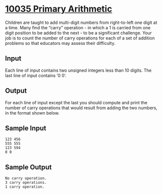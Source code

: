 # [10035 Primary Arithmetic](https://onlinejudge.org/index.php?option=com_onlinejudge&Itemid=8&category=24&page=show_problem&problem=976)

Children are taught to add multi-digit numbers from right-to-left one digit at a time. Many find the
“carry” operation - in which a 1 is carried from one digit position to be added to the next - to be a
significant challenge. Your job is to count the number of carry operations for each of a set of addition
problems so that educators may assess their difficulty.
## Input
Each line of input contains two unsigned integers less than 10 digits. The last line of input contains ‘0
0’.
## Output
For each line of input except the last you should compute and print the number of carry operations
that would result from adding the two numbers, in the format shown below.
## Sample Input
```
123 456
555 555
123 594
0 0
```
## Sample Output
```
No carry operation.
3 carry operations.
1 carry operation.
```